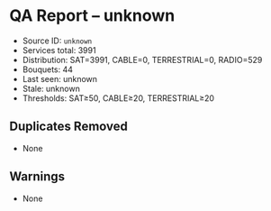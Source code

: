 # QA Report – unknown

- Source ID: `unknown`
- Services total: 3991
- Distribution: SAT=3991, CABLE=0, TERRESTRIAL=0, RADIO=529
- Bouquets: 44
- Last seen: unknown
- Stale: unknown
- Thresholds: SAT≥50, CABLE≥20, TERRESTRIAL≥20

## Duplicates Removed
- None

## Warnings
- None
